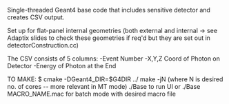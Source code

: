 Single-threaded Geant4 base code that includes sensitive detector and creates CSV output.

Set up for flat-panel internal geometries (both external and internal -> see Adaptix slides to check these geometries if req'd but they are set out in detectorConstruction.cc)

The CSV consists of 5 columns: -Event Number -X,Y,Z Coord of Photon on Detector -Energy of Photon at the End

TO MAKE: $ cmake -DGeant4_DIR=$G4DIR ../ make -jN (where N is desired no. of cores -- more relevant in MT mode) ./Base to run UI or ./Base MACRO_NAME.mac for batch mode with desired macro file
